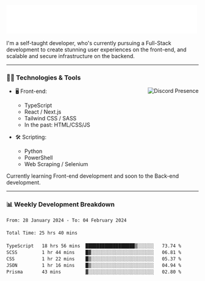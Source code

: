 <img src="assets/wave.svg" alt=":wave:" />

I'm a self-taught developer, who's currently pursuing a Full-Stack development to create stunning user experiences on the front-end, and scalable and secure infrastructure on the backend.

---

### 🧑‍💻 Technologies & Tools

<a href="https://discord.com/users/414304208649453568" target="_blank" rel="nofollow">
   <img src="https://lanyard-profile-readme.vercel.app/api/414304208649453568?idleMessage=Probably%20doing%20something%20else..." alt="Discord Presence" align="right">
</a>

- 🖥️ Front-end:

  - TypeScript
  - React / Next.js
  - Tailwind CSS / SASS
  - In the past: HTML/CSS/JS

- 🛠 Scripting:

  - Python
  - PowerShell
  - Web Scraping / Selenium

Currently learning Front-end development and soon to the Back-end development.

---

### 📊 Weekly Development Breakdown

<!-- ![ccrsxx's GitHub Stats](https://github-readme-stats.vercel.app/api?username=ccrsxx&count_private=true&theme=tokyonight) -->
<!-- ![ccrsxx's Top Langs](https://github-readme-stats.vercel.app/api/top-langs/?username=ccrsxx&hide=lua,java,html&theme=tokyonight) -->

<!--START_SECTION:waka-->

```txt
From: 28 January 2024 - To: 04 February 2024

Total Time: 25 hrs 40 mins

TypeScript   18 hrs 56 mins  ██████████████████▒░░░░░░   73.74 %
SCSS         1 hr 44 mins    █▓░░░░░░░░░░░░░░░░░░░░░░░   06.81 %
CSS          1 hr 22 mins    █▒░░░░░░░░░░░░░░░░░░░░░░░   05.37 %
JSON         1 hr 16 mins    █▒░░░░░░░░░░░░░░░░░░░░░░░   04.94 %
Prisma       43 mins         ▓░░░░░░░░░░░░░░░░░░░░░░░░   02.80 %
```

<!--END_SECTION:waka-->
